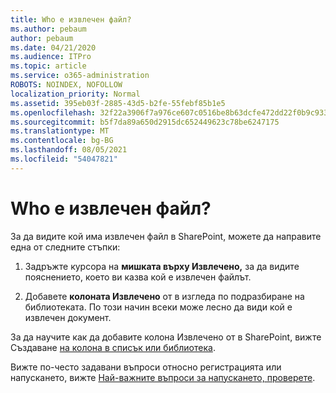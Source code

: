 ```yaml
---
title: Who е извлечен файл?
ms.author: pebaum
author: pebaum
ms.date: 04/21/2020
ms.audience: ITPro
ms.topic: article
ms.service: o365-administration
ROBOTS: NOINDEX, NOFOLLOW
localization_priority: Normal
ms.assetid: 395eb03f-2885-43d5-b2fe-55febf85b1e5
ms.openlocfilehash: 32f22a3906f7a976ce607c0516be8b63dcfe472dd22f0b9c933e79950ba5e932
ms.sourcegitcommit: b5f7da89a650d2915dc652449623c78be6247175
ms.translationtype: MT
ms.contentlocale: bg-BG
ms.lasthandoff: 08/05/2021
ms.locfileid: "54047821"
---
```

# <a name="who-has-a-file-checked-out"></a>Who е извлечен файл?

За да видите кой има извлечен файл в SharePoint, можете да направите една от следните стъпки:
  
1. Задръжте курсора на **мишката върху Извлечено,** за да видите пояснението, което ви казва кой е извлечен файлът. 
    
2. Добавете **колоната Извлечено** от в изгледа по подразбиране на библиотеката. По този начин всеки може лесно да види кой е извлечен документ. 
    
За да научите как да добавите колона Извлечено от в SharePoint, вижте Създаване [на колона в списък или библиотека](https://go.microsoft.com/fwlink/?linkid=2019591). 
  
Вижте по-често задавани въпроси относно регистрацията или напускането, вижте [Най-важните въпроси за напускането, проверете](https://go.microsoft.com/fwlink/?linkid=2018786).
  

